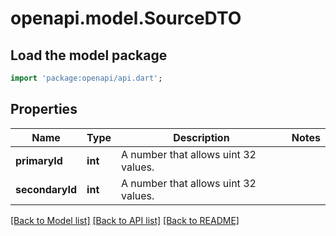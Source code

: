 # openapi.model.SourceDTO

## Load the model package
```dart
import 'package:openapi/api.dart';
```

## Properties
Name | Type | Description | Notes
------------ | ------------- | ------------- | -------------
**primaryId** | **int** | A number that allows uint 32 values. | 
**secondaryId** | **int** | A number that allows uint 32 values. | 

[[Back to Model list]](../README.md#documentation-for-models) [[Back to API list]](../README.md#documentation-for-api-endpoints) [[Back to README]](../README.md)


